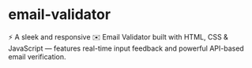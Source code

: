 # email-validator
⚡ A sleek and responsive ✉️ Email Validator built with HTML, CSS &amp; JavaScript — features real-time input feedback and powerful API-based email verification.
